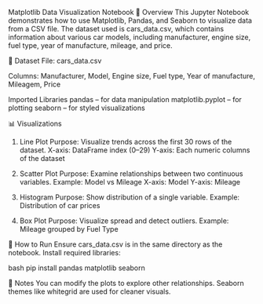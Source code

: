 Matplotlib Data Visualization Notebook
📌 Overview
This Jupyter Notebook demonstrates how to use Matplotlib, Pandas, and Seaborn to visualize data from a CSV file. 
The dataset used is cars_data.csv, which contains information about various car models, including manufacturer, 
engine size, fuel type, year of manufacture, mileage, and price.

📂 Dataset
File: cars_data.csv 

Columns:
Manufacturer, Model, Engine size, Fuel type, Year of manufacture, Mileagem, Price

Imported Libraries 
pandas – for data manipulation
matplotlib.pyplot – for plotting
seaborn – for styled visualizations

📊 Visualizations
1. Line Plot
Purpose: Visualize trends across the first 30 rows of the dataset.
X-axis: DataFrame index (0–29)
Y-axis: Each numeric columns of the dataset

2. Scatter Plot
Purpose: Examine relationships between two continuous variables.
Example: Model vs Mileage
X-axis: Model
Y-axis: Mileage

4. Histogram
Purpose: Show distribution of a single variable.
Example: Distribution of car prices

4. Box Plot
Purpose: Visualize spread and detect outliers.
Example: Mileage grouped by Fuel Type

🚀 How to Run
Ensure cars_data.csv is in the same directory as the notebook.
Install required libraries:

bash
pip install pandas matplotlib seaborn

📌 Notes
You can modify the plots to explore other relationships.
Seaborn themes like whitegrid are used for cleaner visuals.
